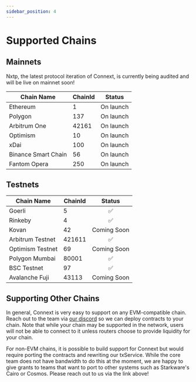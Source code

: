 ```yaml
---
sidebar_position: 4
---
```


# Supported Chains

## Mainnets

Nxtp, the latest protocol iteration of Connext, is currently being audited and will be live on mainnet soon!

| Chain Name          | ChainId  |   Status  |
|---------------------|----------|:---------:|
|       Ethereum      |     1    | On launch |
|       Polygon       |    137   | On launch |
|     Arbitrum One    |   42161  | On launch |
|       Optimism      |    10    | On launch |
|         xDai        |    100   | On launch |
| Binance Smart Chain |    56    | On launch |
|     Fantom Opera    |    250   | On launch |

## Testnets

| Chain Name       | ChainId  |    Status   |
|------------------|----------|:-----------:|
|      Goerli      |     5    |      ✅      |
|      Rinkeby     |     4    |      ✅      |
|       Kovan      |    42    | Coming Soon |
| Arbitrum Testnet |  421611  |      ✅     |
| Optimism Testnet |    69    | Coming Soon |
|   Polygon Mumbai |   80001  |      ✅     |
|    BSC Testnet   |    97    |      ✅     |
|   Avalanche Fuji |   43113  | Coming Soon |

## Supporting Other Chains

In general, Connext is very easy to support on any EVM-compatible chain. Reach out to the team via [our discord](https://chat.connext.network) so we can deploy contracts to your chain. Note that while your chain may be supported in the network, users will not be able to connect to it unless routers choose to provide liquidity for your chain.

For non-EVM chains, it is possible to build support for Connext but would require porting the contracts and rewriting our txService. While the core team does not have bandwidth to do this at the moment, we are happy to give grants to teams that want to port to other systems such as Starkware's Cairo or Cosmos. Please reach out to us via the link above!
